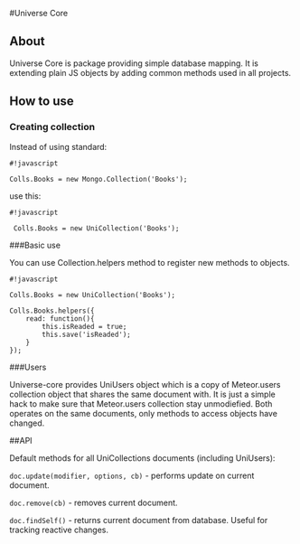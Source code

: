 #Universe Core

## About

Universe Core is package providing simple database mapping. It is extending plain JS objects by adding common methods used in all projects.

## How to use

### Creating collection
Instead of using standard:
```
#!javascript

Colls.Books = new Mongo.Collection('Books');
```

use this:
```
#!javascript

 Colls.Books = new UniCollection('Books');
```

###Basic use

You can use Collection.helpers method to register new methods to objects.

```
#!javascript

Colls.Books = new UniCollection('Books');

Colls.Books.helpers({
    read: function(){
        this.isReaded = true;
        this.save('isReaded');
    }
});
```

###Users

Universe-core provides UniUsers object which is a copy of Meteor.users collection object that shares the same document with. It is just a simple hack to make sure that Meteor.users collection stay unmodiefied. Both operates on the same documents, only methods to access objects have changed.

##API

Default methods for all UniCollections documents (including UniUsers):

```doc.update(modifier, options, cb)``` - performs update on current document.

```doc.remove(cb)``` - removes current document.

```doc.findSelf()``` - returns current document from database. Useful for tracking reactive changes.

